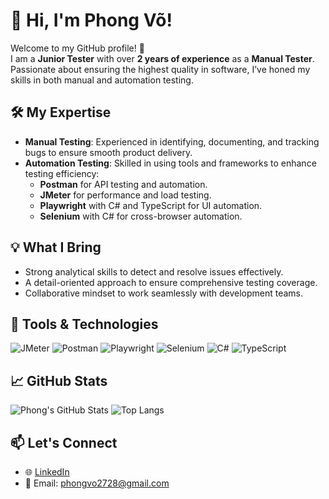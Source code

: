 # 👋 Hi, I'm Phong Võ!

Welcome to my GitHub profile! 🚀  
I am a **Junior Tester** with over **2 years of experience** as a **Manual Tester**. Passionate about ensuring the highest quality in software, I’ve honed my skills in both manual and automation testing.  

## 🛠️ My Expertise
- **Manual Testing**: Experienced in identifying, documenting, and tracking bugs to ensure smooth product delivery.
- **Automation Testing**: Skilled in using tools and frameworks to enhance testing efficiency:
  - **Postman** for API testing and automation.
  - **JMeter** for performance and load testing.
  - **Playwright** with C# and TypeScript for UI automation.
  - **Selenium** with C# for cross-browser automation.

## 💡 What I Bring
- Strong analytical skills to detect and resolve issues effectively.
- A detail-oriented approach to ensure comprehensive testing coverage.
- Collaborative mindset to work seamlessly with development teams.

## 🔧 Tools & Technologies
![JMeter](https://img.shields.io/badge/-JMeter-D22128?logo=apache-jmeter&logoColor=white&style=flat)
![Postman](https://img.shields.io/badge/-Postman-FF6C37?logo=postman&logoColor=white&style=flat)
![Playwright](https://img.shields.io/badge/-Playwright-2D2D2D?logo=microsoft-playwright&logoColor=white&style=flat)
![Selenium](https://img.shields.io/badge/-Selenium-43B02A?logo=selenium&logoColor=white&style=flat)
![C#](https://img.shields.io/badge/-CSharp-239120?logo=csharp&logoColor=white&style=flat)
![TypeScript](https://img.shields.io/badge/-TypeScript-007ACC?logo=typescript&logoColor=white&style=flat)

## 📈 GitHub Stats
![Phong's GitHub Stats](https://github-readme-stats.vercel.app/api?username=ThanhPhong278&show_icons=true&theme=tokyonight)
![Top Langs](https://github-readme-stats.vercel.app/api/top-langs/?username=ThanhPhong278&layout=compact&theme=tokyonight)

## 📫 Let's Connect
- 🌐 [LinkedIn](https://www.linkedin.com/in/phong-v%C3%B5-25b4b61aa)
- 📧 Email: phongvo2728@gmail.com


